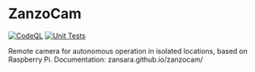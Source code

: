 # ZanzoCam

[![CodeQL](https://github.com/ZanSara/zanzocam/actions/workflows/codeql-analysis.yml/badge.svg)](https://github.com/ZanSara/zanzocam/actions/workflows/codeql-analysis.yml)   [![Unit Tests](https://github.com/ZanSara/zanzocam/actions/workflows/ci.yml/badge.svg)](https://github.com/ZanSara/zanzocam/actions/workflows/ci.yml)


Remote camera for autonomous operation in isolated locations, based on Raspberry Pi. Documentation: zansara.github.io/zanzocam/
